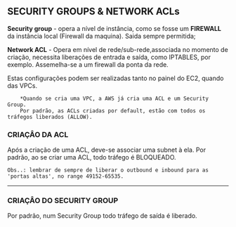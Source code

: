 ## SECURITY GROUPS & NETWORK ACLs
**Security group** - opera a nível de instância, como se fosse um **FIREWALL** da instância local (Firewall da maquina). Saida sempre permitida;  

**Network ACL** - Opera em nível de rede/sub-rede,associada no momento de criação, necessita liberações de entrada e saída, como IPTABLES, por exemplo. Assemelha-se a um firewall da ponta da rede.  

Estas configurações podem ser realizadas tanto no painel do EC2, quando das VPCs.  

        *Quando se cria uma VPC, a AWS já cria uma ACL e um Security Group.  
        Por padrão, as ACLs criadas por default, estão com todos os tráfegos liberados (ALLOW).

### CRIAÇÂO DA ACL
Após a criação de uma ACL, deve-se associar uma subnet à ela. 
Por padrão, ao se criar uma ACL, todo tráfego é BLOQUEADO.

    Obs..: lembrar de sempre de liberar o outbound e inbound para as 'portas altas', no range 49152-65535.  

---

### CRIAÇÂO DO SECURITY GROUP
Por padrão, num Security Group todo tráfego de saída é liberado.
